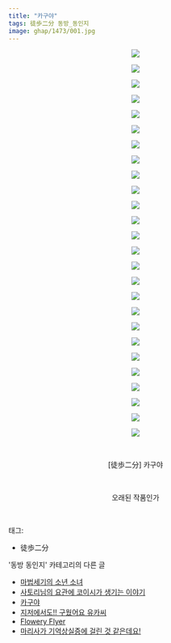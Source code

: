 ```yaml
---
title: "카구야"
tags: 徒歩二分 동방_동인지
image: ghap/1473/001.jpg
---
```

<div class="article">
<p style="text-align: center; clear: none; float: none;"><img src="{{ site.nasurl }}/ghap/1473/001.jpg"/></p>
<p style="text-align: center; clear: none; float: none;"><img src="{{ site.nasurl }}/ghap/1473/002.jpg"/></p>
<p style="text-align: center; clear: none; float: none;"><img src="{{ site.nasurl }}/ghap/1473/003.jpg"/></p>
<p style="text-align: center; clear: none; float: none;"><img src="{{ site.nasurl }}/ghap/1473/004.jpg"/></p>
<p style="text-align: center; clear: none; float: none;"><img src="{{ site.nasurl }}/ghap/1473/005.jpg"/></p>
<p style="text-align: center; clear: none; float: none;"><img src="{{ site.nasurl }}/ghap/1473/006.jpg"/></p>
<p style="text-align: center; clear: none; float: none;"><img src="{{ site.nasurl }}/ghap/1473/007.jpg"/></p>
<p style="text-align: center; clear: none; float: none;"><img src="{{ site.nasurl }}/ghap/1473/008.jpg"/></p>
<p style="text-align: center; clear: none; float: none;"><img src="{{ site.nasurl }}/ghap/1473/009.jpg"/></p>
<p style="text-align: center; clear: none; float: none;"><img src="{{ site.nasurl }}/ghap/1473/010.jpg"/></p>
<p style="text-align: center; clear: none; float: none;"><img src="{{ site.nasurl }}/ghap/1473/011.jpg"/></p>
<p style="text-align: center; clear: none; float: none;"><img src="{{ site.nasurl }}/ghap/1473/012.jpg"/></p>
<p style="text-align: center; clear: none; float: none;"><img src="{{ site.nasurl }}/ghap/1473/013.jpg"/></p>
<p style="text-align: center; clear: none; float: none;"><img src="{{ site.nasurl }}/ghap/1473/014.jpg"/></p>
<p style="text-align: center; clear: none; float: none;"><img src="{{ site.nasurl }}/ghap/1473/015.jpg"/></p>
<p style="text-align: center; clear: none; float: none;"><img src="{{ site.nasurl }}/ghap/1473/016.jpg"/></p>
<p style="text-align: center; clear: none; float: none;"><img src="{{ site.nasurl }}/ghap/1473/017.jpg"/></p>
<p style="text-align: center; clear: none; float: none;"><img src="{{ site.nasurl }}/ghap/1473/018.jpg"/></p>
<p style="text-align: center; clear: none; float: none;"><img src="{{ site.nasurl }}/ghap/1473/019.jpg"/></p>
<p style="text-align: center; clear: none; float: none;"><img src="{{ site.nasurl }}/ghap/1473/020.jpg"/></p>
<p style="text-align: center; clear: none; float: none;"><img src="{{ site.nasurl }}/ghap/1473/021.jpg"/></p>
<p style="text-align: center; clear: none; float: none;"><img src="{{ site.nasurl }}/ghap/1473/022.jpg"/></p>
<p style="text-align: center; clear: none; float: none;"><img src="{{ site.nasurl }}/ghap/1473/023.jpg"/></p>
<p style="text-align: center; clear: none; float: none;"><img src="{{ site.nasurl }}/ghap/1473/024.jpg"/></p>
<p style="text-align: center; clear: none; float: none;"><img src="{{ site.nasurl }}/ghap/1473/025.jpg"/></p>
<p style="text-align: center; clear: none; float: none;"><img src="{{ site.nasurl }}/ghap/1473/026.jpg"/></p>
<p style="text-align: center; clear: none; float: none;"><br/></p>
<p style="text-align: center; clear: none; float: none;">[徒歩二分] 카구야</p>
<p style="text-align: center; clear: none; float: none;"><br/></p>
<p style="text-align: center; clear: none; float: none;">오래된 작품인가</p>
<p><br/></p>
</div><div class="tagTrail">
<p>태그: </p>
<ul>
<li>徒歩二分</li>
</ul>
</div><div class="another">
<p>'동방 동인지' 카테고리의 다른 글</p>
<ul>
<li><a href="/2016-08-11-ghap_1476">마법세기의 소년 소녀</a></li>
<li><a href="/2016-08-10-ghap_1475">사토리님의 요관에 코이시가 생기는 이야기</a></li>
<li><a href="/2016-08-10-ghap_1473">카구야</a></li>
<li><a href="/2016-08-10-ghap_1472">지저에서도!! 구웠어요 유카씨</a></li>
<li><a href="/2016-08-10-ghap_1471">Flowery Flyer</a></li>
<li><a href="/2016-08-10-ghap_1470">마리사가 기억상실증에 걸린 것 같은데요!</a></li>
</ul>
</div><div class="cb_module cb_fluid">
<div class="cb_wrt cb_profile">
</div><!-- commentList close -->
</div>